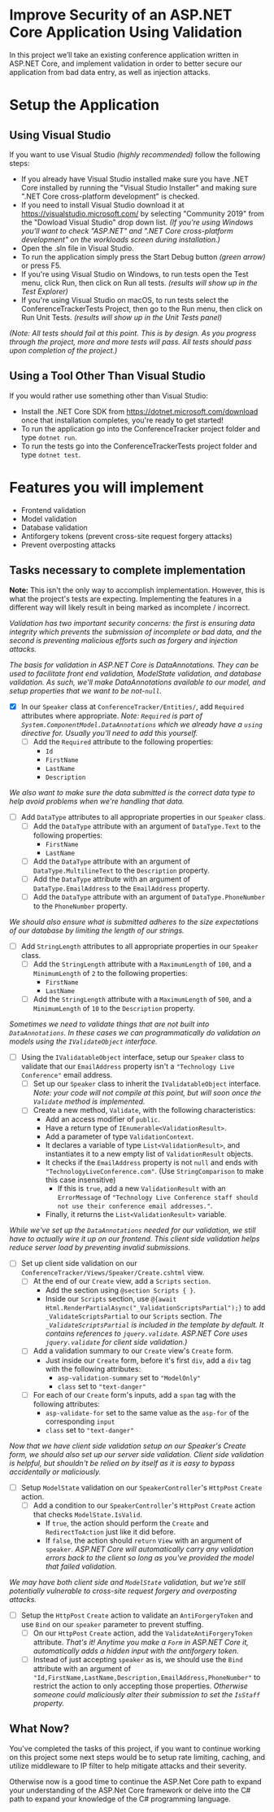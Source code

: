 # Improve Security of an ASP.NET Core Application Using Validation

In this project we’ll take an existing conference application written in ASP.NET Core, and implement validation in order to better secure our application from bad data entry, as well as injection attacks.

# Setup the Application

## Using Visual Studio
If you want to use Visual Studio _(highly recommended)_ follow the following steps:
-   If you already have Visual Studio installed make sure you have .NET Core installed by running the "Visual Studio Installer" and making sure ".NET Core cross-platform development" is checked.
-   If you need to install Visual Studio download it at https://visualstudio.microsoft.com/ by selecting "Community 2019" from the "Dowload Visual Studio" drop down list. _(If you're using Windows you'll want to check "ASP.NET" and ".NET Core cross-platform development" on the workloads screen during installation.)_
-   Open the .sln file in Visual Studio.
-   To run the application simply press the Start Debug button _(green arrow)_ or press F5.
-   If you're using Visual Studio on Windows, to run tests open the Test menu, click Run, then click on Run all tests. _(results will show up in the Test Explorer)_
-   If you're using Visual Studio on macOS, to run tests select the ConferenceTrackerTests Project, then go to the Run menu, then click on Run Unit Tests. _(results will show up in the Unit Tests panel)_

_(Note: All tests should fail at this point. This is by design. As you progress through the project, more and more tests will pass. All tests should pass upon completion of the project.)_

## Using a Tool Other Than Visual Studio
If you would rather use something other than Visual Studio:
-   Install the .NET Core SDK from https://dotnet.microsoft.com/download once that installation completes, you're ready to get started!
-   To run the application go into the ConferenceTracker project folder and type `dotnet run`.
-   To run the tests go into the ConferenceTrackerTests project folder and type `dotnet test`.

# Features you will implement

- Frontend validation
- Model validation
- Database validation
- Antiforgery tokens (prevent cross-site request forgery attacks)
- Prevent overposting attacks

## Tasks necessary to complete implementation

__Note:__ This isn't the only way to accomplish implementation. However, this is what the project's tests are expecting. Implementing the features in a different way will likely result in being marked as incomplete / incorrect.

_Validation has two important security concerns: the first is ensuring data integrity which prevents the submission of incomplete or bad data, and the second is preventing malicious efforts such as forgery and injection attacks._

_The basis for validation in ASP.NET Core is DataAnnotations. They can be used to facilitate front end validation, ModelState validation, and database validation. As such, we'll make DataAnnotations available to our model, and setup properties that we want to be not-`null`._
- [x] In our `Speaker` class at `ConferenceTracker/Entities/`, add `Required` attributes where appropriate. _Note: `Required` is part of `System.ComponentModel.DataAnnotations` which we already have a `using` directive for. Usually you'll need to add this yourself._
    - [ ] Add the `Required` attribute to the following properties:
      - `Id`
      - `FirstName`
      - `LastName`
      - `Description`
      
_We also want to make sure the data submitted is the correct data type to help avoid problems when we're handling that data._
- [ ] Add `DataType` attributes to all appropriate properties in our `Speaker` class.
  - [ ] Add the `DataType` attribute with an argument of `DataType.Text` to the following properties:
    - `FirstName`
    - `LastName`
  - [ ] Add the `DataType` attribute with an argument of `DataType.MultilineText` to the `Description` property.
  - [ ] Add the `DataType` attribute with an argument of `DataType.EmailAddress` to the `EmailAddress` property.
  - [ ] Add the `DataType` attribute with an argument of `DataType.PhoneNumber` to the `PhoneNumber` property.

_We should also ensure what is submitted adheres to the size expectations of our database by limiting the length of our strings._
- [ ] Add `StringLength` attributes to all appropriate properties in our `Speaker` class.
  - [ ] Add the `StringLength` attribute with a `MaximumLength` of `100`, and a `MinimumLength` of `2` to the following properties:
    - `FirstName`
    - `LastName`
  - [ ] Add the `StringLength` attribute with a `MaximumLength` of `500`, and a `MinimumLength` of `10` to the `Description` property.

_Sometimes we need to validate things that are not built into `DataAnnotations`. In these cases we can programmatically do validation on models using the `IValidateObject` interface._ 
- [ ] Using the `IValidatableObject` interface, setup our `Speaker` class to validate that our `EmailAddress` property isn't a `"Technology Live Conference"` email address.
  - [ ] Set up our `Speaker` class to inherit the `IValidatableObject` interface. _Note: your code will not compile at this point, but will soon once the `Validate` method is implemented._
  - [ ] Create a new method, `Validate`, with the following characteristics:
    - Add an access modifier of `public`.
    - Have a return type of `IEnumerable<ValidationResult>`.
    - Add a parameter of type `ValidationContext`.
    - It declares a variable of type `List<ValidationResult>`, and instantiates it to a new empty list of `ValidationResult` objects.
    - It checks if the `EmailAddress` property is not `null` and ends with `"TechnologyLiveConference.com"`. (Use `StringComparison` to make this case insensitive)
      - If this is `true`, add a new `ValidationResult` with an `ErrorMessage` of `"Technology Live Conference staff should not use their conference email addresses."`.
    - Finally, it returns the `List<ValidationResult>` variable.

_While we've set up the `DataAnnotations` needed for our validation, we still have to actually wire it up on our frontend. This client side validation helps reduce server load by preventing invalid submissions._
- [ ] Set up client side validation on our `ConferenceTracker/Views/Speaker/Create.cshtml` view.
  - [ ] At the end of our `Create` view, add a `Scripts` `section`.
    - Add the section using `@section Scripts { }`.
    - Inside our `Scripts` section, use `@{await Html.RenderPartialAsync("_ValidationScriptsPartial");}` to add `_ValidateScriptsPartial` to our `Scripts` section. _The `_ValidateScriptsPartial` is included in the template by default. It contains references to `jquery.validate`. ASP.NET Core uses `jquery.validate` for client side validation.)_
  - [ ] Add a validation summary to our `Create` view's `Create` form.
    - Just inside our `Create` form, before it's first `div`, add a `div` tag with the following attributes:
      - `asp-validation-summary` set to `"ModelOnly"`
      - `class` set to `"text-danger"`
  - [ ] For each of our `Create` form's inputs, add a `span` tag with the following attributes:
    - `asp-validate-for` set to the same value as the `asp-for` of the corresponding `input`
    - `class` set to `"text-danger"`

_Now that we have client side validation setup on our Speaker's Create form, we should also set up our server side validation. Client side validation is helpful, but shouldn't be relied on by itself as it is easy to bypass accidentally or maliciously._
- [ ] Setup `ModelState` validation on our `SpeakerController`'s `HttpPost` `Create` action.
  - [ ] Add a condition to our `SpeakerController`'s `HttpPost` `Create` action that checks `ModelState.IsValid`.
    - If `true`, the action should perform the `Create` and `RedirectToAction` just like it did before.
    - If `false`, the action should `return` `View` with an argument of `speaker`. _ASP.NET Core will automatically carry any validation errors back to the client so long as you've provided the model that failed validation._

_We may have both client side and `ModelState` validation, but we're still potentially vulnerable to cross-site request forgery and overposting attacks._
- [ ] Setup the `HttpPost` `Create` action to validate an `AntiForgeryToken` and use `Bind` on our `speaker` parameter to prevent stuffing.
  - [ ] On our `HttpPost` `Create` action, add the `ValidateAntiForgeryToken` attribute. _That's it! Anytime you make a `Form` in ASP.NET Core it, automatically adds a hidden input with the antiforgery token._
  - [ ] Instead of just accepting `speaker` as is, we should use the `Bind` attribute with an argument of `"Id,FirstName,LastName,Description,EmailAddress,PhoneNumber"` to restrict the action to only accepting those properties. _Otherwise someone could maliciously alter their submission to set the `IsStaff` property._

## What Now?

You've completed the tasks of this project, if you want to continue working on this project some next steps would be to setup rate limiting, caching, and utilize middleware to IP filter to help mitigate attacks and their severity.

Otherwise now is a good time to continue the ASP.Net Core path to expand your understanding of the ASP.Net Core framework or delve into the C# path to expand your knowledge of the C# programming language.
